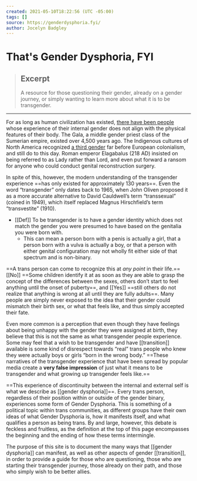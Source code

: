 ```yaml
---
created: 2021-05-10T18:22:56 (UTC -05:00)
tags: []
source: https://genderdysphoria.fyi/
author: Jocelyn Badgley
---
```


# That's Gender Dysphoria, FYI

> ## Excerpt
> A resource for those questioning their gender, already on a gender journey, or simply wanting to learn more about what it is to be transgender.

---
For as long as human civilization has existed, [there have been people](https://en.wikipedia.org/wiki/Transgender_history) whose experience of their internal gender does not align with the physical features of their body. The Gala, a middle gender priest class of the Sumerian empire, existed over 4,500 years ago. The Indigenous cultures of North America recognized [a third gender](https://en.wikipedia.org/wiki/Third_gender) far before European colonialism, and still do to this day. Roman emperor Elagabalus (218 AD) insisted on being referred to as Lady rather than Lord, and even put forward a ransom for anyone who could conduct genital reconstruction surgery.

In spite of this, however,  the modern understanding of the transgender experience ==has only existed for approximately 130 years==. Even the word “transgender” only dates back to 1965, when John Oliven proposed it as a more accurate alternative to David Cauldwell’s term “transsexual” (coined in 1949), which itself replaced Magnus Hirschfield’s term “transvestite” (1910).

- [[Def]] To be transgender is to have a gender identity which does not match the gender you were presumed to have based on the genitalia you were born with. 
	- This can mean a person born with a penis is actually a girl, that a person born with a vulva is actually a boy, or that a person with either genital configuration may not wholly fit either side of that spectrum and is non-binary.

==A trans person can come to recognize this at _any point_ in their life.== [[No]] ==Some children identify it at as soon as they are able to grasp the concept of the differences between the sexes, others don’t start to feel anything until the onset of puberty==, and [[Yes]] ==still others do not realize that anything is wrong at all until they are fully adults==. Many people are simply never exposed to the idea that their gender could mismatch their birth sex, or what that feels like, and thus simply accepted their fate.

Even more common is a perception that even though they have feelings about being unhappy with the gender they were assigned at birth, they believe that this is not the same as what transgender people experience. Some may feel that a wish to be transgender and have [[transition]] available is some kind of disrespect towards “real” trans people who knew they were actually boys or girls “born in the wrong body.” ==These narratives of the transgender experience that have been spread by popular media create a **very false impression** of just what it means to be transgender and what growing up transgender feels like.==

==This experience of discontinuity between the internal and external self is what we describe as [[gender dysphoria]]==. Every trans person, regardless of their position within or outside of the gender binary, experiences some form of Gender Dysphoria. This is something of a political topic within trans communities, as different groups have their own ideas of what Gender Dysphoria is, how it manifests itself, and what qualifies a person as being trans. By and large, however, this debate is feckless and fruitless, as the definition at the top of this page encompasses the beginning and the ending of how these terms intermingle.

The purpose of this site is to document the many ways that [[gender dysphoria]] can manifest, as well as other aspects of gender [[transition]], in order to provide a guide for those who are questioning, those who are starting their transgender journey, those already on their path, and those who simply wish to be better allies.
